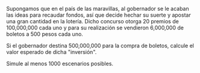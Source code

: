 Supongamos que en el país de las maravillas, al gobernador se le acaban las ideas para recaudar fondos, así que decide hechar su suerte y apostar una gran cantidad en la lotería.
Dicho concurso otorga 20 premios de 100,000,000 cada uno y para su realización se vendieron 6,000,000 de boletos a 500 pesos cada uno.

Si el gobernador destina 500,000,000 para la compra de boletos, calcule el valor esperado de dicha "inversión".

Simule al menos 1000 escenarios posibles.
